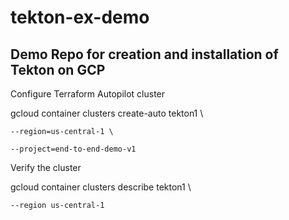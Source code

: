 # tekton-ex-demo
## Demo Repo for creation and installation of Tekton on GCP


Configure Terraform Autopilot cluster

gcloud container clusters create-auto tekton1 \

    --region=us-central-1 \

    --project=end-to-end-demo-v1 

Verify the cluster

gcloud container clusters describe tekton1 \

    --region us-central-1